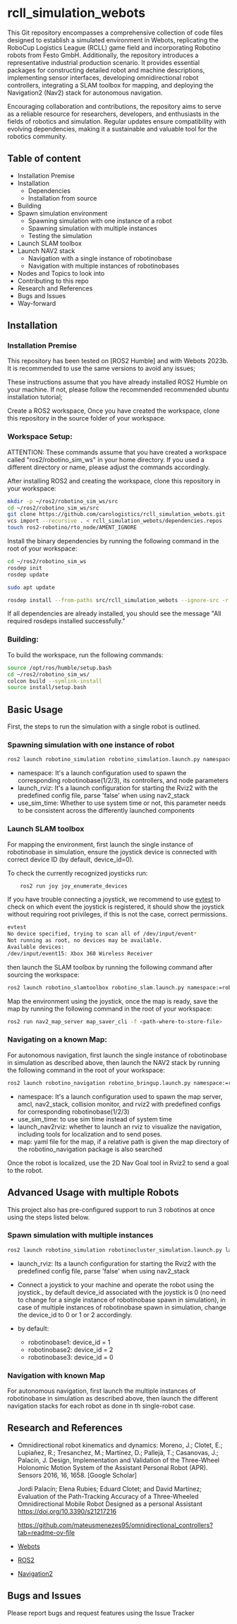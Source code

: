 # rcll_simulation_webots
This Git repository encompasses a comprehensive collection of code files designed to establish a simulated environment in Webots, replicating the RoboCup Logistics League (RCLL) game field and incorporating Robotino robots from Festo GmbH. Additionally, the repository introduces a representative industrial production scenario. It provides essential packages for constructing detailed robot and machine descriptions, implementing sensor interfaces, developing omnidirectional robot controllers, integrating a SLAM toolbox for mapping, and deploying the Navigation2 (Nav2) stack for autonomous navigation.

Encouraging collaboration and contributions, the repository aims to serve as a reliable resource for researchers, developers, and enthusiasts in the fields of robotics and simulation. Regular updates ensure compatibility with evolving dependencies, making it a sustainable and valuable tool for the robotics community.

## Table of content
- Installation Premise
- Installation
    - Dependencies
    - Installation from source
- Building
- Spawn simulation environment
    - Spawning simulation with one instance of a robot
    - Spawning simulation with multiple instances
    - Testing the simulation
- Launch SLAM toolbox
- Launch NAV2 stack
    - Navigation with a single instance of robotinobase
    - Navigation with multiple instances of robotinobases
- Nodes and Topics to look into
- Contributing to this repo
- Research and References
- Bugs and Issues
- Way-forward

## Installation
### Installation Premise
This repository has been tested on [ROS2 Humble] and with Webots 2023b. It is recommended to use the same versions to avoid any issues;

These instructions assume that you have already installed ROS2 Humble on your machine. If not, please follow the recommended recommended ubuntu installation tutorial;

Create a ROS2 workspace, Once you have created the workspace, clone this repository in the source folder of your workspace.


### Workspace Setup:
ATTENTION: These commands assume that you have created a workspace called "ros2/robotino_sim_ws" in your home directory. If you used a different directory or name, please adjust the commands accordingly.

After installing ROS2 and creating the workspace, clone this repository in your workspace:

```bash
mkdir -p ~/ros2/robotino_sim_ws/src
cd ~/ros2/robotino_sim_ws/src
git clone https://github.com/carologistics/rcll_simulation_webots.git
vcs import --recursive . < rcll_simulation_webots/dependencies.repos
touch ros2-robotino/rto_node/AMENT_IGNORE
```
Install the binary dependencies by running the following command in the root of your workspace:

```bash
cd ~/ros2/robotino_sim_ws
rosdep init
rosdep update

sudo apt update

rosdep install --from-paths src/rcll_simulation_webots --ignore-src -r -y --rosdistro humble
```


If all dependencies are already installed, you should see the message "All required rosdeps installed successfully."

### Building:
To build the workspace, run the following commands:

```bash
source /opt/ros/humble/setup.bash
cd ~/ros2/robotino_sim_ws/
colcon build --symlink-install
source install/setup.bash
```
## Basic Usage
First, the steps to run the simulation with a single robot is outlined.
### Spawning simulation with one instance of robot

```bash
ros2 launch robotino_simulation robotino_simulation.launch.py namespace:=robotinobase1 launch_rviz:=true use_sim_time:=true
```

- namespace: It's a launch configuration used to spawn the corresponding robotinobase(1/2/3), its controllers, and node parameters
- launch_rviz: It's a launch configuration for starting the Rviz2 with the predefined config file, parse 'false' when using nav2_stack
- use_sim_time: Whether to use system time or not, this parameter needs to be consistent across the differently launched components


### Launch SLAM toolbox

For mapping the environment, first launch the single instance of robotinobase in simulation, ensure the joystick device is connected with correct device ID (by default, device_id=0).

To check the currently recognized joysticks run:

```bash
    ros2 run joy joy_enumerate_devices
```

If you have trouble connecting a joystick, we recommend to use [evtest](https://manpages.ubuntu.com/manpages/trusty/man1/evtest.1.html) to check on which event the joystick is registered, it should show the joystick without requiring root privileges, if this is not the case, correct permissions.

```bash
evtest
No device specified, trying to scan all of /dev/input/event*
Not running as root, no devices may be available.
Available devices:
/dev/input/event15:	Xbox 360 Wireless Receiver
```

then launch the SLAM toolbox by running the following command after sourcing the workspace:

```bash
ros2 launch robotino_slamtoolbox robotino_slam.launch.py namespace:=robotinobase1 use_sim_type:=true
```

Map the environment using the joystick, once the map is ready, save the map by running the following command in the root of your workspace:

```bash
ros2 run nav2_map_server map_saver_cli -f <path-where-to-store-file>
```

### Navigating on a known Map:

For autonomous navigation, first launch the single instance of robotinobase in simulation as described above, then launch the NAV2 stack by running the following command in the root of your workspace:

```bash
ros2 launch robotino_navigation robotino_bringup.launch.py namespace:=robotinobase1 use_sim_time:=true launch_nav2rviz:=true map:=map_webots.yaml
```

- namespace: It's a launch configuration used to spawn the map server, amcl, nav2_stack, collision monitor, and rviz2 with predefined configs for corresponding robotinobase(1/2/3)
- use_sim_time: to use sim time instead of system time
- launch_nav2rviz: whether to launch an rviz to visualize the navigation, including tools for localization and to send poses.
- map: yaml file for the map, if a relative path is given the map directory of the robotino_navigation package is also searched

Once the robot is localized, use the 2D Nav Goal tool in Rviz2 to send a goal to the robot.
## Advanced Usage with multiple Robots
This project also has pre-configured support to run 3 robotinos at once using the steps listed below.

### Spawn simulation with multiple instances

```bash
ros2 launch robotino_simulation robotinocluster_simulation.launch.py launch_rviz:=true
```

- launch_rviz: Its a launch configuration for starting the Rviz2 with the predefined config file, parse 'false' when using nav2_stack

- Connect a joystick to your machine and operate the robot using the joystick., by default device_id associated with the joystick is 0 (no need to change for a single instance of robotinobase spawn in simulation), in case of multiple instances of robotinobase spawn in simulation, change the device_id to 0 or 1 or 2 accordingly.
- by default:
    - robotinobase1: device_id = 1
    - robotinobase2: device_id = 2
    - robotinobase3: device_id = 0

### Navigation with known Map
For autonomous navigation, first launch the multiple instances of robotinobase in simulation as described above, then launch the different navigation stacks for each robot as done in th single-robot case.

## Research and References
- Omnidirectional robot kinematics and dynamics:
  Moreno, J.; Clotet, E.; Lupiañez, R.; Tresanchez, M.; Martínez, D.; Pallejà, T.; Casanovas, J.; Palacín, J. Design, Implementation and Validation of the Three-Wheel Holonomic Motion System of the Assistant Personal Robot (APR). Sensors 2016, 16, 1658. [Google Scholar]

  Jordi Palacín; Elena Rubies; Eduard Clotet; and David Martínez; Evaluation of the Path-Tracking Accuracy of a Three-Wheeled Omnidirectional Mobile Robot Designed as a personal Assistant https://doi.org/10.3390/s21217216

  https://github.com/mateusmenezes95/omnidirectional_controllers?tab=readme-ov-file

- [Webots](https://cyberbotics.com/)

- [ROS2](https://docs.ros.org/en/humble/index.html)

- [Navigation2](https://navigation.ros.org/)

## Bugs and Issues

Please report bugs and request features using the Issue Tracker
